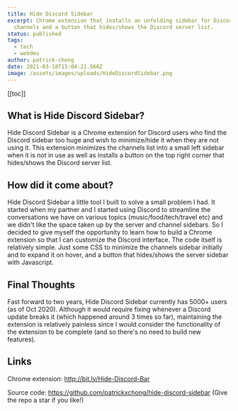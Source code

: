 ```yaml
---
title: Hide Discord Sidebar
excerpt: Chrome extension that installs an unfolding sidebar for Discord
  channels and a button that hides/shows the Discord server list.
status: published
tags:
  - tech
  - webdev
author: patrick-chong
date: 2021-03-18T15:04:21.568Z
image: /assets/images/uploads/HideDiscordSidebar.png
---
```

[[toc]]

## What is Hide Discord Sidebar?

Hide Discord Sidebar is a Chrome extension for Discord users who find the Discord sidebar too huge and wish to minimize/hide it when they are not using it. This extension minimizes the channels list into a small left sidebar when it is not in use as well as installs a button on the top right corner that hides/shows the Discord server list.


## How did it come about?

Hide Discord Sidebar a little tool I built to solve a small problem I had. It started when my partner and I started using Discord to streamline the conversations we have on various topics (music/food/tech/travel etc) and we didn't like the space taken up by the server and channel sidebars. So I decided to give myself the opportunity to learn how to build a Chrome extension so that I can customize the Discord interface. The code itself is relatively simple. Just some CSS to minimize the channels sidebar initially and to expand it on hover, and a button that hides/shows the server sidebar with Javascript.

## Final Thoughts

Fast forward to two years, Hide Discord Sidebar currently has 5000+ users (as of Oct 2020). Although it would require fixing whenever a Discord update breaks it (which happened around 3 times so far), maintaining the extension is relatively painless since I would consider the functionality of the extension to be complete (and so there's no need to build new features).

## Links

Chrome extension: http://bit.ly/Hide-Discord-Bar

Source code: https://github.com/patrickxchong/hide-discord-sidebar (Give the repo a star if you like!)